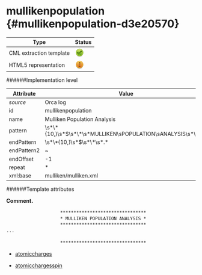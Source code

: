# mullikenpopulation {#mullikenpopulation-d3e20570}


| Type                                                                                                                                                | Status                                                                                                                                              |
|----|----|
| CML extraction template                                                                                                                             | ![](/imgs/Total.png)                                                                                                                                |
| HTML5 representation                                                                                                                                | ![](/imgs/Partial.png)                                                                                                                              |

######Implementation level

| Attribute                                                                                                                                           | Value                                                                                                                                               |
|----|----|
| *source*                                                                                                                                            | Orca log                                                                                                                                            |
| id                                                                                                                                                  | mullikenpopulation                                                                                                                                  |
| name                                                                                                                                                | Mulliken Population Analysis                                                                                                                        |
| pattern                                                                                                                                             | \\s\*\\\*{10,}\\s\*\$\\s\*\\\*\\s\*MULLIKEN\\sPOPULATION\\sANALYSIS\\s\*\\\*\\s\*                                                                   |
| endPattern                                                                                                                                          | \\s\*\\\*{10,}\\s\*\$\\s\*\\\*\\s\*.\*                                                                                                              |
| endPattern2                                                                                                                                         | \~                                                                                                                                                  |
| endOffset                                                                                                                                           | -1                                                                                                                                                  |
| repeat                                                                                                                                              | \*                                                                                                                                                  |
| xml:base                                                                                                                                            | mulliken/mulliken.xml                                                                                                                               |

######Template attributes

**Comment.**

                        ********************************
                        * MULLIKEN POPULATION ANALYSIS *
                        ********************************
    ...

                        ********************************

-   [atomiccharges](/out/md/cml/orca_log/atomiccharges-d3e20577.md)

<!-- -->

-   [atomicchargesspin](/out/md/cml/orca_log/atomicchargesspin-d3e20616.md)
